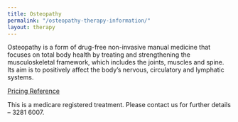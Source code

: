 ```yaml
---
title: Osteopathy
permalink: "/osteopathy-therapy-information/"
layout: therapy
---
```




Osteopathy is a form of drug-free non-invasive manual medicine that focuses on total body health by treating and strengthening the musculoskeletal framework, which includes the joints, muscles and spine. Its aim is to positively affect the body’s nervous, circulatory and lymphatic systems.

<a href="/pricing-reference/">Pricing Reference</a>

This is a medicare registered treatment. Please contact us for further details – 3281 6007.

<div class='container bg-light my-4 p-4'>
<healcode-widget data-type="appointments" data-widget-partner="object" data-widget-id="1f3644048a4" data-widget-version="0"></healcode-widget>
</div>
